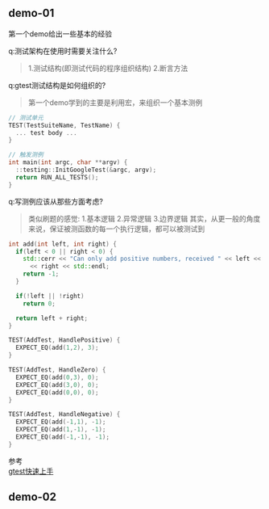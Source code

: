 ## demo-01

第一个demo给出一些基本的经验

q:测试架构在使用时需要关注什么?
>1.测试结构(即测试代码的程序组织结构)
2.断言方法

q:gtest测试结构是如何组织的?
>第一个demo学到的主要是利用宏，来组织一个基本测例

```cpp
// 测试单元
TEST(TestSuiteName, TestName) {
  ... test body ...
}

// 触发测例
int main(int argc, char **argv) {
  ::testing::InitGoogleTest(&argc, argv);
  return RUN_ALL_TESTS();
}
```

q:写测例应该从那些方面考虑?
>类似刷题的感觉:
1.基本逻辑
2.异常逻辑
3.边界逻辑
其实，从更一般的角度来说，保证被测函数的每一个执行逻辑，都可以被测试到

```cpp
int add(int left, int right) {
  if(left < 0 || right < 0) {
    std::cerr << "Can only add positive numbers, received " << left << " and "
      << right << std::endl;
    return -1;
  }

  if(!left || !right)
    return 0;

  return left + right;
}

TEST(AddTest, HandlePositive) {
  EXPECT_EQ(add(1,2), 3);
}

TEST(AddTest, HandleZero) {
  EXPECT_EQ(add(0,3), 0);
  EXPECT_EQ(add(3,0), 0);
  EXPECT_EQ(add(0,0), 0);
}

TEST(AddTest, HandleNegative) {
  EXPECT_EQ(add(-1,1), -1);
  EXPECT_EQ(add(1,-1), -1);
  EXPECT_EQ(add(-1,-1), -1);
}
```

参考<br>
[gtest快速上手](https://segmentfault.com/a/1190000002454946)

## demo-02